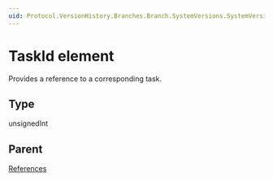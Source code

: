 ```yaml
---
uid: Protocol.VersionHistory.Branches.Branch.SystemVersions.SystemVersion.MajorVersions.MajorVersion.MinorVersions.MinorVersion.References.TaskId
---
```


# TaskId element

Provides a reference to a corresponding task.

## Type

unsignedInt

## Parent

[References](xref:Protocol.VersionHistory.Branches.Branch.SystemVersions.SystemVersion.MajorVersions.MajorVersion.MinorVersions.MinorVersion.References)
